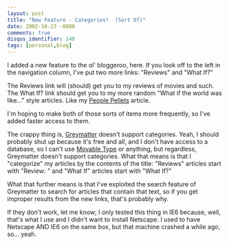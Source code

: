 ```yaml
---
layout: post
title: "New Feature - Categories!  (Sort Of)"
date: 2002-10-23 -0800
comments: true
disqus_identifier: 148
tags: [personal,blog]
---
```

I added a new feature to the ol' bloggeroo, here. If you look off to the
left in the navigation column, I've put two more links: "Reviews" and
"What If?"

 The Reviews link will (should) get you to my reviews of movies and
such. The What If? link should get you to my more random "What if the
world was like..." style articles. Like my [People
Pellets](/archive/2002/10/23/what-if--people-pellets.aspx) article.

 I'm hoping to make both of those sorts of items more frequently, so
I've added faster access to them.

 The crappy thing is, [Greymatter](http://noahgrey.com/greysoft/)
doesn't support categories. Yeah, I should probably shut up because it's
free and all, and I don't have access to a database, so I can't use
[Movable Type](http://www.movabletype.org/) or anything, but regardless,
Greymatter doesn't support categories. What that means is that I
"categorize" my articles by the contents of the title: "Reviews"
articles start with "Review: " and "What If" articles start with "What
If?"

 What that further means is that I've exploited the search feature of
Greymatter to search for articles that contain that text, so if you get
improper results from the new links, that's probably why.

 If they don't work, let me know; I only tested this thing in IE6
because, well, that's what I use and I didn't want to install Netscape.
I used to have Netscape AND IE6 on the same box, but that machine
crashed a while ago, so... yeah.
